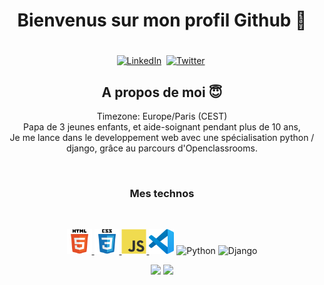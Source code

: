 ### <h1 align="center">Bienvenus sur mon profil Github 👋<h1>

<p align="center">
<a href="https://www.linkedin.com/in/jean-baptiste-baillet/"><img src="https://img.shields.io/badge/linkedin-%230077B5.svg?&style=for-the-badge&logo=linkedin&logoColor=white" alt="LinkedIn" /></a>&nbsp;
<a href="https://twitter.com/jbbaillet_dev"><img src="https://img.shields.io/badge/Twitter-1DA1F2?style=for-the-badge&logo=twitter&logoColor=white" alt="Twitter" /></a>&nbsp;
</p>
<h2 align="center">A propos de moi 😇</h2>
<p align="center">
Timezone: Europe/Paris (CEST)
 <br />
Papa de 3 jeunes enfants, et aide-soignant pendant plus de 10 ans,
  <br />
Je me lance dans le developpement web avec une spécialisation python / django, grâce au parcours d'Openclassrooms.
</p>
<br />
<h3 align="center"> Mes technos</h3>
</p>
<br />
<p align="center">
<a href="https://www.w3.org/html/" target="_blank"> <img src="https://raw.githubusercontent.com/devicons/devicon/master/icons/html5/html5-original-wordmark.svg" alt="html5" width="40" height="40"/> </a>
<a href="https://www.w3schools.com/css/" target="_blank"> <img src="https://raw.githubusercontent.com/devicons/devicon/master/icons/css3/css3-original-wordmark.svg" alt="css3" width="40" height="40"/> </a>
<a href="https://developer.mozilla.org/en-US/docs/Web/JavaScript" target="_blank"> <img src="https://raw.githubusercontent.com/devicons/devicon/master/icons/javascript/javascript-original.svg" alt="javascript" width="40" height="40"/> </a>
<img alt="Visual Studio Code" width="40px" src="https://raw.githubusercontent.com/github/explore/80688e429a7d4ef2fca1e82350fe8e3517d3494d/topics/visual-studio-code/visual-studio-code.png" />
<img alt="Python" width="40px" src="https://www.python.org/static/img/python-logo-large.c36dccadd999.png?1576869008" />
<img alt="Django" width="40px" src="https://static.djangoproject.com/img/logos/django-logo-negative.png" />
  
 <br />
<p align="center">
<img src="https://github-readme-stats.vercel.app/api?username=jbbaillet85&theme=radical&show_icons=true" width="450"/>
<img src="https://github-readme-stats.vercel.app/api/top-langs/?username=jbbaillet85&layout=compact&theme=radical" width="400" />
</p>
<!--
**jbbaillet85/jbbaillet85** is a ✨ _special_ ✨ repository because its `README.md` (this file) appears on your GitHub profile.

Here are some ideas to get you started:


- 👯 I’m looking to collaborate on ...
- 🤔 I’m looking for help with ...
- 💬 Ask me about ...
- 📫 How to reach me: ...
- 😄 Pronouns: ...
- ⚡ Fun fact: ...

<h2 align="center">Mes projets 💻</h2>
<br />

-->
